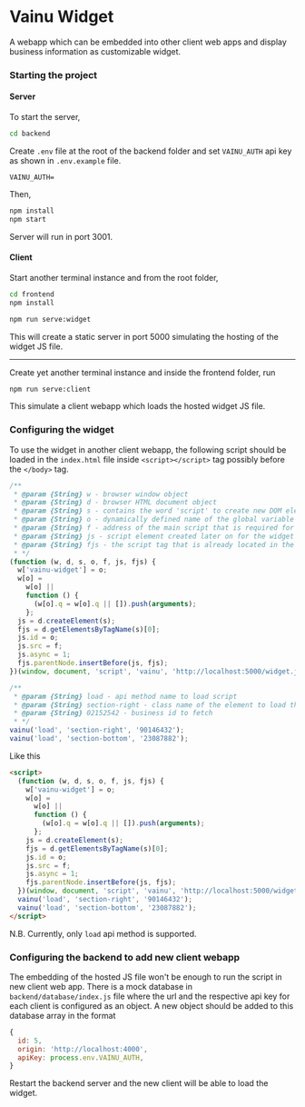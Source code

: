 # Vainu Widget

A webapp which can be embedded into other client web apps and display business information as customizable widget.

### Starting the project

#### Server
To start the server,
```sh
cd backend
```

Create `.env` file at the root of the backend folder and set `VAINU_AUTH` api key as shown in `.env.example` file.

```
VAINU_AUTH=
```

Then,

```sh
npm install
npm start
```

Server will run in port 3001.

#### Client

Start another terminal instance and from the root folder,

```sh
cd frontend
npm install
```

```sh
npm run serve:widget
```

This will create a static server in port 5000 simulating the hosting of the widget JS file.

---

Create yet another terminal instance and inside the frontend folder, run

```sh
npm run serve:client
```

This simulate a client webapp which loads the hosted widget JS file.

### Configuring the widget

To use the widget in another client webapp, the following script should be loaded in the `index.html` file inside `<script></script>` tag possibly before the `</body>` tag.

```js
/**
 * @param {String} w - browser window object
 * @param {String} d - browser HTML document object
 * @param {String} s - contains the word 'script' to create new DOM element
 * @param {String} o - dynamically defined name of the global variable
 * @param {String} f - address of the main script that is required for loading the widget script
 * @param {String} js - script element created later on for the widget using 's' parameter
 * @param {String} fjs - the script tag that is already located in the body
 * */
(function (w, d, s, o, f, js, fjs) {
  w['vainu-widget'] = o;
  w[o] =
    w[o] ||
    function () {
      (w[o].q = w[o].q || []).push(arguments);
    };
  js = d.createElement(s);
  fjs = d.getElementsByTagName(s)[0];
  js.id = o;
  js.src = f;
  js.async = 1;
  fjs.parentNode.insertBefore(js, fjs);
})(window, document, 'script', 'vainu', 'http://localhost:5000/widget.js');

/**
 * @param {String} load - api method name to load script
 * @param {String} section-right - class name of the element to load the vainu widget
 * @param {String} 02152542 - business id to fetch
 * */
vainu('load', 'section-right', '90146432');
vainu('load', 'section-bottom', '23087882');
```

Like this

```html
<script>
  (function (w, d, s, o, f, js, fjs) {
    w['vainu-widget'] = o;
    w[o] =
      w[o] ||
      function () {
        (w[o].q = w[o].q || []).push(arguments);
      };
    js = d.createElement(s);
    fjs = d.getElementsByTagName(s)[0];
    js.id = o;
    js.src = f;
    js.async = 1;
    fjs.parentNode.insertBefore(js, fjs);
  })(window, document, 'script', 'vainu', 'http://localhost:5000/widget.js');
  vainu('load', 'section-right', '90146432');
  vainu('load', 'section-bottom', '23087882');
</script>
```

N.B. Currently, only `load` api method is supported.

### Configuring the backend to add new client webapp

The embedding of the hosted JS file won't be enough to run the script in new client web app. There is a mock database in `backend/database/index.js` file where the url and the respective api key for each client is configured as an object. A new object should be added to this database array in the format

```js
{
  id: 5,
  origin: 'http://localhost:4000',
  apiKey: process.env.VAINU_AUTH,
}
```

Restart the backend server and the new client will be able to load the widget.
